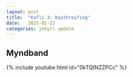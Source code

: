 ```yaml
---
layout: post
title:  "Kafli 3: Kasthreyfing"
date:   2025-02-22
categories: jekyll update
---
```



## Myndband


{% include youtube.html id="0kTQtNZZPCc" %}